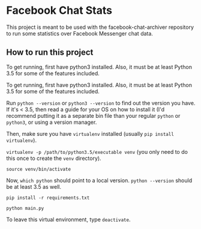 # Facebook Chat Stats
This project is meant to be used with the facebook-chat-archiver repository to run some statistics over Facebook Messenger chat data.

## How to run this project
To get running, first have python3 installed. Also, it must be at least Python 3.5 for some of the features included.

To get running, first have python3 installed. Also, it must be at least Python 3.5 for some of the features included.

Run `python --version` or `python3 --version` to find out the version you have. If it's < 3.5,
then read a guide for your OS on how to install it (I'd recommend putting it as a separate bin file
than your regular `python` or `python3`, or using a version manager.

Then, make sure you have `virtualenv` installed (usually `pip install virtualenv`).

`virtualenv -p /path/to/python3.5/executable venv` (you only need to do this once to create the `venv` directory).

`source venv/bin/activate`

Now, `which python` should point to a local version. `python --version` should be at least 3.5 as well.

`pip install -r requirements.txt`

`python main.py`

To leave this virtual environment, type `deactivate`.
